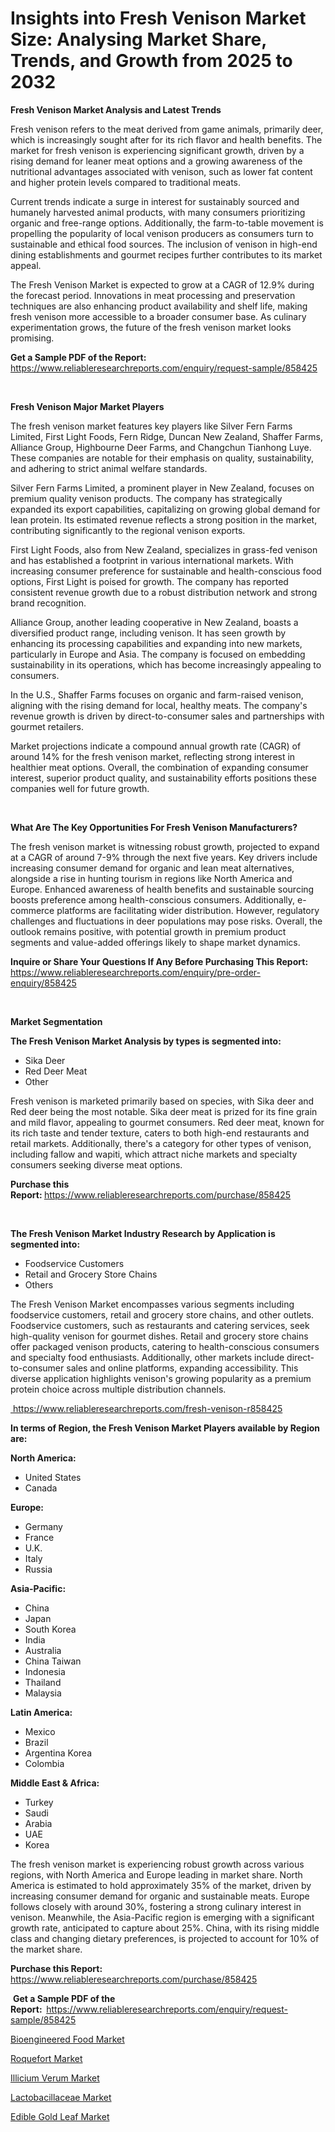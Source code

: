 <p><h1>Insights into Fresh Venison Market Size: Analysing Market Share, Trends, and Growth from 2025 to 2032</h1></p><p><strong>Fresh Venison Market Analysis and Latest Trends</strong></p>
<p><p>Fresh venison refers to the meat derived from game animals, primarily deer, which is increasingly sought after for its rich flavor and health benefits. The market for fresh venison is experiencing significant growth, driven by a rising demand for leaner meat options and a growing awareness of the nutritional advantages associated with venison, such as lower fat content and higher protein levels compared to traditional meats.</p><p>Current trends indicate a surge in interest for sustainably sourced and humanely harvested animal products, with many consumers prioritizing organic and free-range options. Additionally, the farm-to-table movement is propelling the popularity of local venison producers as consumers turn to sustainable and ethical food sources. The inclusion of venison in high-end dining establishments and gourmet recipes further contributes to its market appeal.</p><p>The Fresh Venison Market is expected to grow at a CAGR of 12.9% during the forecast period. Innovations in meat processing and preservation techniques are also enhancing product availability and shelf life, making fresh venison more accessible to a broader consumer base. As culinary experimentation grows, the future of the fresh venison market looks promising.</p></p>
<p><strong>Get a Sample PDF of the Report:&nbsp;</strong> <a href="https://www.reliableresearchreports.com/enquiry/request-sample/858425?utm_campaign=10&utm_medium=2&utm_source=Github&utm_content=ia&utm_term=14022025&utm_id=fresh-venison">https://www.reliableresearchreports.com/enquiry/request-sample/858425</a></p>
<p>&nbsp;</p>
<p><strong>Fresh Venison Major Market Players</strong></p>
<p><p>The fresh venison market features key players like Silver Fern Farms Limited, First Light Foods, Fern Ridge, Duncan New Zealand, Shaffer Farms, Alliance Group, Highbourne Deer Farms, and Changchun Tianhong Luye. These companies are notable for their emphasis on quality, sustainability, and adhering to strict animal welfare standards.</p><p>Silver Fern Farms Limited, a prominent player in New Zealand, focuses on premium quality venison products. The company has strategically expanded its export capabilities, capitalizing on growing global demand for lean protein. Its estimated revenue reflects a strong position in the market, contributing significantly to the regional venison exports.</p><p>First Light Foods, also from New Zealand, specializes in grass-fed venison and has established a footprint in various international markets. With increasing consumer preference for sustainable and health-conscious food options, First Light is poised for growth. The company has reported consistent revenue growth due to a robust distribution network and strong brand recognition.</p><p>Alliance Group, another leading cooperative in New Zealand, boasts a diversified product range, including venison. It has seen growth by enhancing its processing capabilities and expanding into new markets, particularly in Europe and Asia. The company is focused on embedding sustainability in its operations, which has become increasingly appealing to consumers.</p><p>In the U.S., Shaffer Farms focuses on organic and farm-raised venison, aligning with the rising demand for local, healthy meats. The company's revenue growth is driven by direct-to-consumer sales and partnerships with gourmet retailers.</p><p>Market projections indicate a compound annual growth rate (CAGR) of around 14% for the fresh venison market, reflecting strong interest in healthier meat options. Overall, the combination of expanding consumer interest, superior product quality, and sustainability efforts positions these companies well for future growth.</p></p>
<p>&nbsp;</p>
<p><strong>What Are The Key Opportunities For Fresh Venison Manufacturers?</strong></p>
<p><p>The fresh venison market is witnessing robust growth, projected to expand at a CAGR of around 7-9% through the next five years. Key drivers include increasing consumer demand for organic and lean meat alternatives, alongside a rise in hunting tourism in regions like North America and Europe. Enhanced awareness of health benefits and sustainable sourcing boosts preference among health-conscious consumers. Additionally, e-commerce platforms are facilitating wider distribution. However, regulatory challenges and fluctuations in deer populations may pose risks. Overall, the outlook remains positive, with potential growth in premium product segments and value-added offerings likely to shape market dynamics.</p></p>
<p><strong>Inquire or Share Your Questions If Any Before Purchasing This Report:</strong> <a href="https://www.reliableresearchreports.com/enquiry/pre-order-enquiry/858425?utm_campaign=10&utm_medium=2&utm_source=Github&utm_content=ia&utm_term=14022025&utm_id=fresh-venison">https://www.reliableresearchreports.com/enquiry/pre-order-enquiry/858425</a></p>
<p>&nbsp;</p>
<p><strong>Market Segmentation</strong></p>
<p><strong>The Fresh Venison Market Analysis by types is segmented into:</strong></p>
<p><ul><li>Sika Deer</li><li>Red Deer Meat</li><li>Other</li></ul></p>
<p><p>Fresh venison is marketed primarily based on species, with Sika deer and Red deer being the most notable. Sika deer meat is prized for its fine grain and mild flavor, appealing to gourmet consumers. Red deer meat, known for its rich taste and tender texture, caters to both high-end restaurants and retail markets. Additionally, there's a category for other types of venison, including fallow and wapiti, which attract niche markets and specialty consumers seeking diverse meat options.</p></p>
<p><strong>Purchase this Report:&nbsp;</strong><a href="https://www.reliableresearchreports.com/purchase/858425?utm_campaign=10&utm_medium=2&utm_source=Github&utm_content=ia&utm_term=14022025&utm_id=fresh-venison">https://www.reliableresearchreports.com/purchase/858425</a></p>
<p>&nbsp;</p>
<p><strong>The Fresh Venison Market Industry Research by Application is segmented into:</strong></p>
<p><ul><li>Foodservice Customers</li><li>Retail and Grocery Store Chains</li><li>Others</li></ul></p>
<p><p>The Fresh Venison Market encompasses various segments including foodservice customers, retail and grocery store chains, and other outlets. Foodservice customers, such as restaurants and catering services, seek high-quality venison for gourmet dishes. Retail and grocery store chains offer packaged venison products, catering to health-conscious consumers and specialty food enthusiasts. Additionally, other markets include direct-to-consumer sales and online platforms, expanding accessibility. This diverse application highlights venison's growing popularity as a premium protein choice across multiple distribution channels.</p></p>
<p><a href="https://www.reliableresearchreports.com/fresh-venison-r858425?utm_campaign=10&utm_medium=2&utm_source=Github&utm_content=ia&utm_term=14022025&utm_id=fresh-venison">&nbsp;https://www.reliableresearchreports.com/fresh-venison-r858425</a></p>
<p><strong>In terms of Region, the Fresh Venison Market Players available by Region are:</strong></p>
<p>
    <p> <strong> North America: </strong>
        <ul>
            <li>United States</li>
            <li>Canada</li>
        </ul>
        </p> 
    <p> <strong> Europe: </strong>
        <ul>
            <li>Germany</li>
            <li>France</li>
            <li>U.K.</li>
            <li>Italy</li>
            <li>Russia</li>
        </ul>
        </p> 
    <p> <strong> Asia-Pacific: </strong>
        <ul>
            <li>China</li>
            <li>Japan</li>
            <li>South Korea</li>
            <li>India</li>
            <li>Australia</li>
            <li>China Taiwan</li>
            <li>Indonesia</li>
            <li>Thailand</li>
            <li>Malaysia</li>
        </ul>
        </p> 
    <p> <strong> Latin America: </strong>
        <ul>
            <li>Mexico</li>
            <li>Brazil</li>
            <li>Argentina Korea</li>
            <li>Colombia</li>
        </ul>
        </p> 
    <p> <strong> Middle East & Africa: </strong>
        <ul>
            <li>Turkey</li>
            <li>Saudi</li>
            <li>Arabia</li>
            <li>UAE</li>
            <li>Korea</li>
        </ul>
    </p>
    </p>
<p><p>The fresh venison market is experiencing robust growth across various regions, with North America and Europe leading in market share. North America is estimated to hold approximately 35% of the market, driven by increasing consumer demand for organic and sustainable meats. Europe follows closely with around 30%, fostering a strong culinary interest in venison. Meanwhile, the Asia-Pacific region is emerging with a significant growth rate, anticipated to capture about 25%. China, with its rising middle class and changing dietary preferences, is projected to account for 10% of the market share.</p></p>
<p><strong>Purchase this Report: </strong><a href="https://www.reliableresearchreports.com/purchase/858425?utm_campaign=10&utm_medium=2&utm_source=Github&utm_content=ia&utm_term=14022025&utm_id=fresh-venison">https://www.reliableresearchreports.com/purchase/858425</a></p>
<p>&nbsp;<strong>Get a Sample PDF of the Report:&nbsp;&nbsp;</strong><a href="https://www.reliableresearchreports.com/enquiry/request-sample/858425?utm_campaign=10&utm_medium=2&utm_source=Github&utm_content=ia&utm_term=14022025&utm_id=fresh-venison">https://www.reliableresearchreports.com/enquiry/request-sample/858425</a></p>
<p><strong></strong></p>
<p><p><a href="https://github.com/barnickclara79/Market-Research-Report-List-1/blob/main/bioengineered-food-market.md?utm_campaign=10&utm_medium=2&utm_source=Github&utm_content=ia&utm_term=14022025&utm_id=fresh-venison">Bioengineered Food Market</a></p><p><a href="https://github.com/anuellaruska/Market-Research-Report-List-1/blob/main/roquefort-market.md?utm_campaign=10&utm_medium=2&utm_source=Github&utm_content=ia&utm_term=14022025&utm_id=fresh-venison">Roquefort Market</a></p><p><a href="https://github.com/boyermaragaret8392/Market-Research-Report-List-1/blob/main/illicium-verum-market.md?utm_campaign=10&utm_medium=2&utm_source=Github&utm_content=ia&utm_term=14022025&utm_id=fresh-venison">Illicium Verum Market</a></p><p><a href="https://github.com/waverlyam689/Market-Research-Report-List-1/blob/main/lactobacillaceae-market.md?utm_campaign=10&utm_medium=2&utm_source=Github&utm_content=ia&utm_term=14022025&utm_id=fresh-venison">Lactobacillaceae Market</a></p><p><a href="https://github.com/tselahiara/Market-Research-Report-List-1/blob/main/edible-gold-leaf-market.md?utm_campaign=10&utm_medium=2&utm_source=Github&utm_content=ia&utm_term=14022025&utm_id=fresh-venison">Edible Gold Leaf Market</a></p></p>
